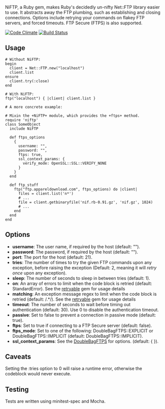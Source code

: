 NiFTP, a Ruby gem, makes Ruby's decidedly un-nifty Net::FTP library easier to
use. It abstracts away the FTP plumbing, such as establishing and closing
connections. Options include retrying your commands on flakey FTP servers, and
forced timeouts. FTP Secure (FTPS) is also supported.

[![Code Climate](https://codeclimate.com/github/chmurph2/NiFTP.png)](https://codeclimate.com/github/chmurph2/NiFTP)
[![Build Status](https://travis-ci.org/chmurph2/NiFTP.png)](https://travis-ci.org/chmurph2/NiFTP)

## Usage
    # Without NiFTP:
    begin
      client = Net::FTP.new("localhost")
      client.list
    ensure
      client.try(:close)
    end

    # With NiFTP:
    ftp("localhost") { |client| client.list }

    # A more concrete example:

    # Mixin the +NiFTP+ module, which provides the +ftps+ method.
    require 'niftp'
    class SomeObject
      include NiFTP

      def ftps_options
        {
          username: "",
          password: "",
          ftps: true,
          ssl_context_params: {
            verify_mode: OpenSSL::SSL::VERIFY_NONE
          }
        }
      end

      def ftp_stuff
        ftp("ftp.appareldownload.com", ftps_options) do |client|
          files = client.list('n*')
          # ...
          file = client.getbinaryfile('nif.rb-0.91.gz', 'nif.gz', 1024)
          # ...
        end
      end
    end

## Options

* **username**: The user name, if required by the host (default: "").
* **password**: The password, if required by the host (default: "").
* **port**: The port for the host (default: 21).
* **tries**: The number of times to try the given FTP commands upon any
  exception, before raising the exception (Default: 2, meaning it will *retry
  once* upon any exception).
* **sleep**: The number of seconds to sleep in between tries (default: 1).
* **on**: An array of errors to limit when the code block is retried
  (default: StandardError).  See the
  [retryable](https://github.com/nfedyashev/retryable) gem for usage details
* **matching**: An exception message regex to limit when the code block is
  retried (default: /.*/).  See the
  [retryable](https://github.com/nfedyashev/retryable) gem for usage details
* **timeout**: The number of seconds to wait before timing out authentication
  (default: 30). Use 0 to disable the authentication timeout.
* **passive**: Set to false to prevent a connection in passive mode (default:
  true).
* **ftps**: Set to true if connecting to a FTP Secure server (default: false).
* **ftps_mode**: Set to one of the following: DoubleBagFTPS::EXPLICIT or DoubleBagFTPS::IMPLICIT (default: DoubleBagFTPS::IMPLICIT).
* **ssl_context_params**: See the [DoubleBagFTPS](https://github.com/bnix/double-bag-ftps) for options. (default: { }).

## Caveats

  Setting the :tries option to 0 will raise a runtime error, otherwise the
  codeblock would never execute.


## Testing

Tests are written using minitest-spec and Mocha.

